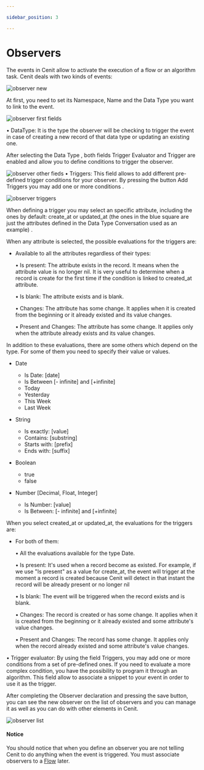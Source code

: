 ```yaml
---

sidebar_position: 3

---
```




# Observers

The events in Cenit allow to activate the execution of a flow or an algorithm task. Cenit deals with two kinds of events: 

![observer new](https://user-images.githubusercontent.com/54523080/150700361-ee4283d7-6509-4c93-9114-b842656005d4.png)

At first, you need to set its Namespace, Name and the Data Type you want to link to the event.

![observer first fields](https://user-images.githubusercontent.com/54523080/150700436-410f732e-8dbf-4a1c-b1d5-c3f367911479.png)

• DataType: It is the type the observer will be checking to trigger the event in case of creating a new record of that data type or updating an existing one. 

After selecting the Data Type , both fields Trigger Evaluator and Trigger are enabled and allow you to define conditions to trigger the observer.

![observer other fieds](https://user-images.githubusercontent.com/54523080/150700992-854c99b6-1eef-4963-853d-1fa8e91cb222.png)
• Triggers: This field allows to add different pre-defined trigger conditions for your observer. By pressing the button Add Triggers you may add one or more conditions .

![observer triggers](https://user-images.githubusercontent.com/54523080/150704564-c420d312-589f-4ad7-86e6-31ca412983ec.png)

When defining a trigger you may select an specific attribute, including the ones by default: create_at or updated_at  (the ones in the blue square are just the attributes defined in the Data Type Conversation used as an example) .

When any attribute is selected, the possible evaluations for the triggers are:

- Available to all the attributes regardless of their types:
  
  • Is present: The attribute exists in the record. It means when the attribute value is no longer nil. It is very useful to determine when a record is create for the first time if the condition is linked to created_at attribute.
  
  • Is blank: The attribute exists and is blank.
  
  • Changes: The attribute has some change. It applies when it is created from the beginning or it already existed and its value changes.
  
  • Present and Changes: The attribute has some change. It applies only when the attribute already exists and its value changes.

In addition to these evaluations, there are some others which depend on the type. For some of them you need to specify their value or values.

- Date
  
  - Is Date: [date]
  - Is Between [- infinite] and [+infinite]
  - Today
  - Yesterday
  - This Week
  - Last Week

- String
  
  - Is exactly: [value]
  - Contains: [substring]
  - Starts with: [prefix] 
  - Ends with: [suffix]

- Boolean
  
  - true
  - false

- Number [Decimal, Float, Integer]
  
  - Is Number: [value]
  - Is Between: [- infinite] and [+infinite]

When you select created_at or updated_at, the evaluations for the triggers are:

- For both of them:
  
  • All the evaluations available for the type Date.
  
  • Is present: It's used when a record become as existed. For example, if we use "Is present" as a value for create_at, the event will trigger at the moment a record is created because Cenit will detect in that instant the record will be already present or no longer nil
  
  • Is blank: The event will be triggered when the record exists and is blank.
  
  • Changes: The record is created or has some change. It applies when it is created from the beginning or it already existed and some attribute's value changes.
  
  • Present and Changes: The record has some change. It applies only when the record already existed and some attribute's value changes.

• Trigger evaluator: By using the field Triggers, you may add one or more conditions from a set of pre-defined ones. If you need to evaluate a more complex condition, you have the possibility to program it through an algorithm. This field allow to associate a snippet to your event in order to use it as the trigger.

After completing the Observer declaration and pressing the save button, you can see the new observer on the list of observers and you can manage it as well as you can do with other elements in Cenit.

![observer list](https://user-images.githubusercontent.com/54523080/150724986-03d1dab5-2ea9-4c43-8620-5e828f84fb00.png)

#### Notice

You should notice that when you define an observer you are not telling Cenit to do anything when the event is triggered. You must associate observers to a [Flow](workflows/flows.md)  later.